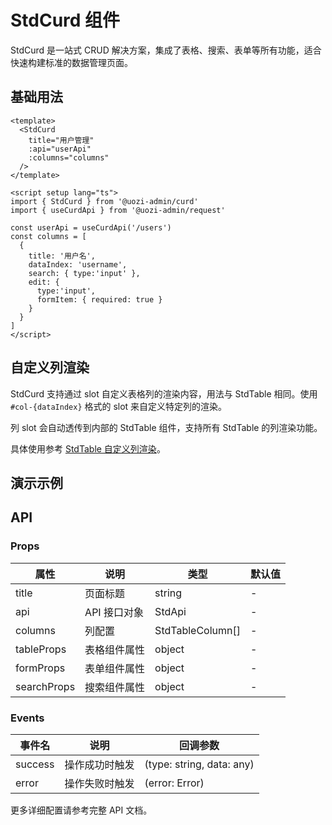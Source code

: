 # StdCurd 组件

StdCurd 是一站式 CRUD 解决方案，集成了表格、搜索、表单等所有功能，适合快速构建标准的数据管理页面。

## 基础用法

```vue
<template>
  <StdCurd
    title="用户管理"
    :api="userApi"
    :columns="columns"
  />
</template>

<script setup lang="ts">
import { StdCurd } from '@uozi-admin/curd'
import { useCurdApi } from '@uozi-admin/request'

const userApi = useCurdApi('/users')
const columns = [
  {
    title: '用户名',
    dataIndex: 'username',
    search: { type:'input' },
    edit: { 
      type:'input', 
      formItem: { required: true } 
    }
  }
]
</script>
```

## 自定义列渲染

StdCurd 支持通过 slot 自定义表格列的渲染内容，用法与 StdTable 相同。使用 `#col-{dataIndex}` 格式的 slot 来自定义特定列的渲染。

列 slot 会自动透传到内部的 StdTable 组件，支持所有 StdTable 的列渲染功能。

具体使用参考 [StdTable 自定义列渲染](/zh/curd/components/std-table#自定义列渲染)。

## 演示示例

<demo vue="../demos/curd/components/std-curd.vue" />

## API

### Props

| 属性 | 说明 | 类型 | 默认值 |
|------|------|------|--------|
| title | 页面标题 | string | - |
| api | API 接口对象 | StdApi | - |
| columns | 列配置 | StdTableColumn[] | - |
| tableProps | 表格组件属性 | object | - |
| formProps | 表单组件属性 | object | - |
| searchProps | 搜索组件属性 | object | - |

### Events

| 事件名 | 说明 | 回调参数 |
|--------|------|----------|
| success | 操作成功时触发 | (type: string, data: any) |
| error | 操作失败时触发 | (error: Error) |

更多详细配置请参考完整 API 文档。
